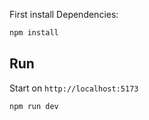First install Dependencies:

```bash
npm install
```

## Run

Start on `http://localhost:5173`

```bash
npm run dev
```
